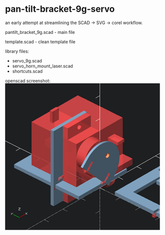 # pan-tilt-bracket-9g-servo

an early attempt at streamlining the SCAD -> SVG -> corel workflow.

pantilt_bracket_9g.scad - main file

template.scad - clean template file

library files:
- servo_9g.scad
- servo_horn_mount_laser.scad
- shortcuts.scad


openscad screenshot:
![alt tag](render.png)